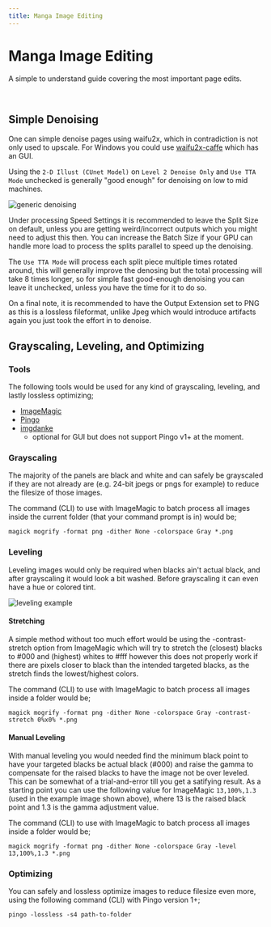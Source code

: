 ```yaml
---
title: Manga Image Editing
---
```

# Manga Image Editing
A simple to understand guide covering the most important page edits.

<br>

## Simple Denoising

One can simple denoise pages using waifu2x, which in contradiction is not only used to upscale. For Windows you could use [waifu2x-caffe](https://github.com/lltcggie/waifu2x-caffe/releases) which has an GUI.

Using the `2-D Illust (CUnet Model)` on `Level 2 Denoise Only` and `Use TTA Mode`  unchecked is generally "good enough" for denoising on low to mid machines.

![generic denoising](/ss/waifu.jpg)

Under processing Speed Settings it is recommended to leave the Split Size on default, unless you are getting weird/incorrect outputs which you might need to adjust this then. You can increase the Batch Size if your GPU can handle more load to process the splits parallel to speed up the denoising.

The `Use TTA Mode` will process each split piece multiple times rotated around, this will generally improve the denosing but the total processing will take 8 times longer, so for simple fast good-enough denoising you can leave it unchecked, unless you have the time for it to do so.

On a final note, it is recommended to have the Output Extension set to PNG as this is a lossless fileformat, unlike Jpeg which would introduce artifacts again you just took the effort in to denoise.

## Grayscaling, Leveling, and Optimizing

### Tools

The following tools would be used for any kind of grayscaling, leveling, and lastly lossless optimizing;
- [ImageMagic](https://imagemagick.org/index.php)
- [Pingo](https://css-ig.net/pingo)
- [imgdanke](https://github.com/DrWhoCares/imgdanke)
    - optional for GUI but does not support Pingo v1+ at the moment.

### Grayscaling

The majority of the panels are black and white and can safely be grayscaled if they are not already are (e.g. 24-bit jpegs or pngs for example) to reduce the filesize of those images.

The command (CLI) to use with ImageMagic to batch process all images inside the current folder (that your command prompt is in) would be;

```
magick mogrify -format png -dither None -colorspace Gray *.png

```

### Leveling

Leveling images would only be required when blacks ain't actual black, and after grayscaling it would look a bit washed. Before grayscaling it can even have a hue or colored tint.

![leveling example](/ss/scaling.png)

#### Stretching

A simple method without too much effort would be using the -contrast-stretch option from ImageMagic which will try to stretch the (closest) blacks to #000 and (highest) whites to #fff however this does not properly work if there are pixels closer to black than the intended targeted blacks, as the stretch finds the lowest/highest colors.

The command (CLI) to use with ImageMagic to batch process all images inside a folder would be;

```
magick mogrify -format png -dither None -colorspace Gray -contrast-stretch 0%x0% *.png
```

#### Manual Leveling

With manual leveling you would needed find the minimum black point to have your targeted blacks be actual black (#000) and raise the gamma to compensate for the raised blacks to have the image not be over leveled. This can be somewhat of a trial-and-error till you get a satifying result. As a starting point you can use the following value for ImageMagic `13,100%,1.3` (used in the example image shown above), where 13 is the raised black point and 1.3 is the gamma adjustment value.

The command (CLI) to use with ImageMagic to batch process all images inside a folder would be;

```
magick mogrify -format png -dither None -colorspace Gray -level 13,100%,1.3 *.png
```

### Optimizing

You can safely and lossless optimize images to reduce filesize even more, using the following command (CLI) with Pingo version 1+;

```
pingo -lossless -s4 path-to-folder
```